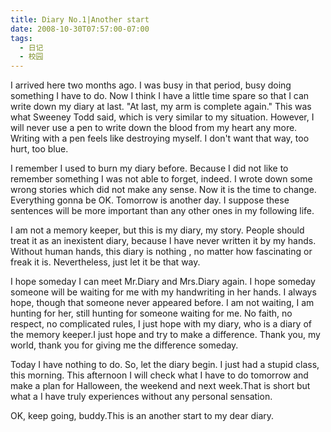 ```yaml
---
title: Diary No.1|Another start
date: 2008-10-30T07:57:00-07:00
tags:
  - 日记
  - 校园
---
```


I arrived here two months ago. I was busy in that period, busy doing something I have to do. Now I think I have a little time spare so that I can write down my diary at last. "At last, my arm is complete again." This was what Sweeney Todd said, which is very similar to my situation. However, I will never use a pen to write down the blood from my heart any more. Writing with a pen feels like destroying myself. I don't want that way, too hurt, too blue.

<!--more-->

I remember I used to burn my diary before. Because I did not like to remember something I was not able to forget, indeed. I wrote down some wrong stories which did not make any sense. Now it is the time to change. Everything gonna be OK. Tomorrow is another day. I suppose these sentences will be more important than any other ones in my following life.

I am not a memory keeper, but this is my diary, my story. People should treat it as an inexistent diary, because I have never written it by my hands. Without human hands, this diary is nothing , no matter how fascinating or freak it is. Nevertheless, just let it be that way.

I hope someday I can meet Mr.Diary and Mrs.Diary again. I hope someday someone will be waiting for me with my handwriting in her hands. I always hope, though that someone never appeared before. I am not waiting, I am hunting for her, still hunting for someone waiting for me. No faith, no respect, no complicated rules, I just hope with my diary, who is a diary of the memory keeper.I just hope and try to make a difference. Thank you, my world, thank you for giving me the difference someday.

Today I have nothing to do. So, let the diary begin. I just had a stupid class, this morning. This afternoon I will check what I have to do tomorrow and make a plan for Halloween, the weekend and next week.That is short but what a I have truly experiences without any personal sensation.

OK, keep going, buddy.This is an another start to my dear diary.
